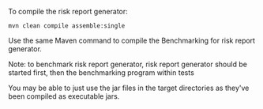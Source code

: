 To compile the risk report generator:
```
mvn clean compile assemble:single
```
Use the same Maven command to compile the Benchmarking for
risk report generator.

Note: to benchmark risk report generator, risk report generator should
be started first, then the benchmarking program within tests

You may be able to just use the jar files in the target directories
as they've been compiled as executable jars.
